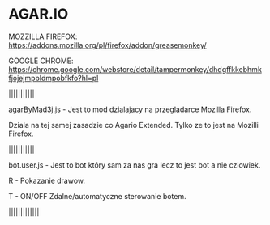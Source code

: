 # AGAR.IO

MOZZILLA FIREFOX: https://addons.mozilla.org/pl/firefox/addon/greasemonkey/

GOOGLE CHROME: https://chrome.google.com/webstore/detail/tampermonkey/dhdgffkkebhmkfjojejmpbldmpobfkfo?hl=pl



|||||||||||

agarByMad3j.js  - Jest to mod dzialajacy na przegladarce Mozilla Firefox. 

Dziala na tej samej zasadzie co Agario Extended. Tylko ze to jest na Mozilli Firefox.

|||||||||||

bot.user.js   - Jest to bot który sam za nas gra lecz to jest bot a nie  czlowiek.

R - Pokazanie drawow.

T - ON/OFF  Zdalne/automatyczne sterowanie botem.


|||||||||||||

